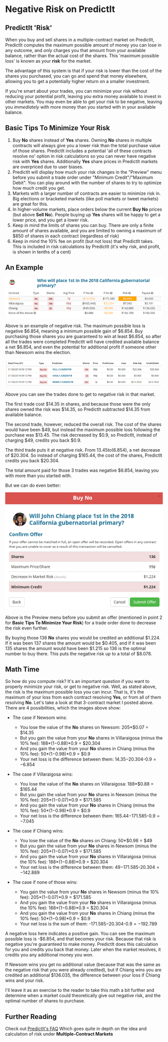 # Negative Risk on PredictIt

## PredictIt 'Risk'

When you buy and sell shares in a multiple-contract market on PredictIt, PredictIt computes the maximum possible amount of money you can lose in any outcome, and *only* charges you that amount from your available balance, rather than the actual cost of the shares. This 'maximum possible loss' is known as your **risk** for the market.

The advantage of this system is that if your risk is lower than the cost of the shares you purchased, you can go and spend that money elsewhere, allowing you to get a potentially higher return on a smaller investment.

If you're smart about your trades, you can minimize your risk without reducing your potential profit, leaving you extra money available to invest in other markets. You may even be able to get your risk to be negative, leaving you *immediately* with more money than you started with in your available balance.

## Basic Tips To Minimize Your Risk

1. Buy **No** shares instead of **Yes** shares. Owning **No** shares in multiple contracts will always give you a lower risk than the total purchase value of those shares. PredictIt includes a potential 'all of these contracts resolve no' option in risk calculations so you can never have negative risk with **Yes** shares. Additionally **Yes** share prices in PredictIt markets are overpriced due to user biases.
2. PredictIt will display how much your risk changes in the "Preview" menu before you submit a trade order under "Minimum Credit"/"Maximum Debit". You can play around with the number of shares to try to optimize how much credit you get.
3. Markets with a larger number of contracts are easier to minimize risk in. Big elections or bracketed markets (like poll markets or tweet markets) are great for this.
4. In higher-volume markets, place orders below the current **Buy No** prices (but above **Sell No**). People buying up **Yes** shares will be happy to get a lower price, and you get a lower risk.
5. Keep in mind the limits of shares you can buy. There are only a finite amount of shares available, and you are limited to owning a maximum of $850 of shares in each contract (regardless of risk)
6. Keep in mind the 10% fee on profit (but not loss) that PredictIt takes. This is included in risk calculations by PredictIt (it's why risk, and profit, is shown in tenths of a cent)

## An Example

![Example of Negative Risk](negrisk.png)

Above is an example of negative risk. The maximum possible loss is negative $6.854, meaning a minimum possible gain of $6.854. Buy purchasing those shares you are guaranteed to win at least $6.854, so after all the trades were completed PredictIt will have credited available balance a net $6.854, and even the potential for additional profit if someone other than Newsom wins the election.

![Trades](trades.png)

Above you can see the trades done to get to negative risk in that market.

The first trade cost $14.35 in shares, and because those were the only shares owned the risk was $14.35, so PredictIt subtracted $14.35 from available balance.

The second trade, however, reduced the overall risk. The cost of the shares would have been $49, but instead the maximum possible loss following the purchase was $13.45. The risk decreased by $0.9, so PredictIt, instead of charging $49, credits you back $0.9.

The third trade puts it at negative risk. From $13.45 to ($6.854), a net decrease of $20.304. So instead of charging $165.44, the cost of the shares, PredictIt credits you back $20.304.

The total amount paid for those 3 trades was negative $6.854, leaving you with more than you started with.

But we can do even better:

![Preview Menu](preview.png)

Above is the Preview menu before you submit an offer (mentioned in point 2 for **Basic Tips To Minimize Your Risk**) for a trade order done to decrease the risk even further.

By buying those 136 **No** shares you would be credited an additional $1.224. If it was been 137 shares the amount would be $0.405, and if it was been 135 shares the amount would have been $1.215 so 136 is the optimal number to buy there. This puts the negative risk up to a total of $8.078.

## Math Time

So how do you compute risk? It's an important question if you want to properly minimize your risk, or get to negative risk. Well, as stated above, the risk is the maximum possible loss you can incur. That is, it's the maximum of your loss from each contract resolving **Yes**, or from all of them resolving **No**. Let's take a look at that 3-contract market I posted above. There are 4 possibilities, which the images above show:

* The case if Newsom wins:
	* You lose the value of the **No** shares on Newsom: 205\*$0.07 = $14.35
	* But you gain the value from your **No** shares in Villaraigosa (minus the 10% fee): 188\*($1-$0.88)\*0.9 = $20.304
	* And you gain the value from your **No** shares in Chiang (minus the 10% fee): 50\*($1-$0.98)\*0.9 = $0.9
	* Your net loss is the difference between them: $14.35-$20.304-$0.9 = -$6.854

* The case if Villaraigosa wins:
	* You lose the value of the **No** shares on Villaraigosa: 188\*$0.88 = $165.44
	* But you gain the value from your **No** shares in Newsom (minus the 10% fee): 205\*($1-$0.07)\*0.9 = $171.585
	* And you gain the value from your **No** shares in Chiang (minus the 10% fee): 50\*($1-$0.98)\*0.9 = $0.9
	* Your net loss is the difference between them: $165.44-$171.585-$0.9 = -$7.045

* The case if Chiang wins:
	* You lose the value of the **No** shares on Chiang: 50\*$0.98 = $49
	* But you gain the value from your **No** shares in Newsom (minus the 10% fee): 205\*($1-$0.07)\*0.9 = $171.585
	* And you gain the value from your **No** shares in Villaraigosa (minus the 10% fee): 188\*($1-$0.88)\*0.9 = $20.304
	* Your net loss is the difference between them: $49-$171.585-$20.304 = -$142.889

* The case if none of those wins:
	* You gain the value from your **No** shares in Newsom (minus the 10% fee): 205\*($1-$0.07)\*0.9 = $171.585
	* And you gain the value from your **No** shares in Villaraigosa (minus the 10% fee): 188\*($1-$0.88)\*0.9 = $20.304
	* And you gain the value from your **No** shares in Chiang (minus the 10% fee): 50\*($1-$0.98)\*0.9 = $0.9
	* Your net loss is the sum of them: -$171.585-$20.304-$0.9 = -$192.789

A negative loss here indicates a positive gain. You can see the maximum possible loss is -$6.854, and that becomes your risk. Because that risk is negative you're guaranteed to make money. PredictIt does this calculation for you and credits you back that money. Later when the market resolves, it credits you any additional money you won.

If Newsom wins you get no additional value (because that was the same as the negative risk that you were already credited), but if Chiang wins you are credited an additional $136.035, the difference between your loss if Chiang wins and your risk.

I'll leave it as an exercise to the reader to take this math a bit further and determine when a market could theoretically give out negative risk, and the optimal number of shares to purchase.

## Further Reading

Check out [PredictIt's FAQ](https://www.predictit.org/About/FAQ) Which goes quite in depth on the idea and calculation of risk under **Multiple-Contract Markets**